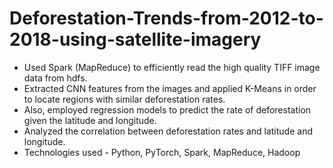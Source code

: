 # Deforestation-Trends-from-2012-to-2018-using-satellite-imagery


<ul>
  <li>Used Spark (MapReduce) to efficiently read the high quality TIFF image data from hdfs. </li>
<li>Extracted CNN features from the images and applied K-Means in order to locate regions with similar deforestation rates. </li>
<li>Also, employed regression models to predict the rate of deforestation given the latitude and longitude. </li>
<li>Analyzed the correlation between deforestation rates and latitude and longitude.</li>
<li>Technologies used - Python, PyTorch, Spark, MapReduce, Hadoop</li>
  </li>
</ul>
